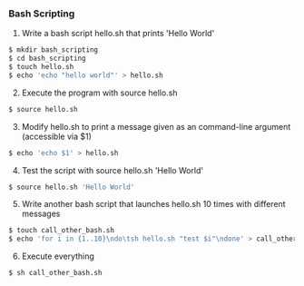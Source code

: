 ### Bash Scripting

1. Write a bash script hello.sh that prints 'Hello World'
```bash
$ mkdir bash_scripting
$ cd bash_scripting
$ touch hello.sh
$ echo 'echo "hello world"' > hello.sh
```
2. Execute the program with source hello.sh
```bash
$ source hello.sh
````
3. Modify hello.sh to print a message given as an command-line argument (accessible via $1)
```bash
$ echo 'echo $1' > hello.sh
```
4. Test the script with source hello.sh 'Hello World'
```bash
$ source hello.sh 'Hello World'
````
5. Write another bash script that launches hello.sh 10 times with different messages
```bash
$ touch call_other_bash.sh
$ echo 'for i in {1..10}\ndo\tsh hello.sh "test $i"\ndone' > call_other_bash.sh
```
6. Execute everything
```bash
$ sh call_other_bash.sh
```
